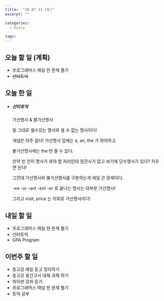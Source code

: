 ```yaml
---
title:  "20.07.11 (토)"
excerpt: ""

categories:
  - Diary

tags:
---
```


## 오늘 할 일 (계획)

- 프로그래머스 매일 한 문제 풀기
- ~~산타토익~~

## 오늘 한 일

- ##### 산타토익

  가산명사 & 불가산명사

  말 그대로 셀수있는 명사와 셀 수 없는 명사이다!

  개념은 아주 쉽다! 가산명사 앞에는 a, an, the 가 와야하고

  불가산명사에는 the 만 올 수 있다.

  만약 빈 칸이 명사가 와야 할 자리인데 정관사가 없고 보기에 단수명사가 있다? 지우면 된다!

  그런데 가산명사와 불가산명사를 구분하는게 제일 큰 문제이다.

  -ee -or -ant -ent -er 로 끝나는 명사는 대부분 가산명사!

  그리고 visit, price 는 의외로 가산명사이다!


## 내일 할 일

- 프로그래머스 매일 한 문제 풀기
- 산타토익
- GPA Program

## 이번주 할 일

- 동고강 매일 듣고 정리하기
- 동고강 중간고사 대체 과제 하기
- 파이썬 강좌 듣기
- 프로그래머스 매일 한 문제 풀기
- 토익 공부
